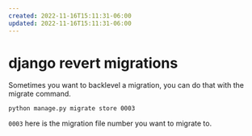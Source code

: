 ```yaml
---
created: 2022-11-16T15:11:31-06:00
updated: 2022-11-16T15:11:31-06:00
---
```

# django revert migrations

Sometimes you want to backlevel a migration, you can do that with the migrate command.

```shell
python manage.py migrate store 0003
```

`0003` here is the migration file number you want to migrate to.
